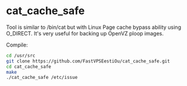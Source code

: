 cat_cache_safe
==============

Tool is similar to /bin/cat but with Linux Page cache bypass ability using O_DIRECT. It's very useful for backing up OpenVZ ploop images.

Compile:
```bash
cd /usr/src
git clone https://github.com/FastVPSEestiOu/cat_cache_safe.git
cd cat_cache_safe
make
./cat_cache_safe /etc/issue
```
